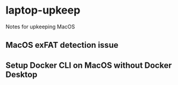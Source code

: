 # laptop-upkeep
Notes for upkeeping MacOS

## MacOS exFAT detection issue

## Setup Docker CLI on MacOS without Docker Desktop
